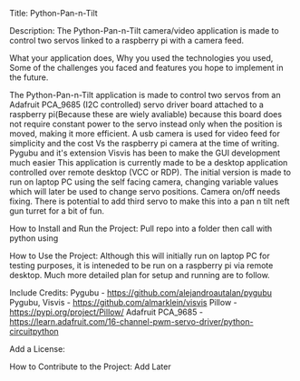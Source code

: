 Title:
Python-Pan-n-Tilt

Description:
The Python-Pan-n-Tilt camera/video application is made to control two servos linked to a raspberry pi with a 
camera feed.

What your application does,
Why you used the technologies you used,
Some of the challenges you faced and features you hope to implement in the future.

The Python-Pan-n-Tilt application is made to control two servos from an Adafruit PCA_9685 (I2C controlled) servo 
driver board attached to a raspberry pi(Because these are wiely avaliable) because this board does not require constant power to the servo instead 
only when the position is moved, making it more efficient. A usb camera is used for video feed for simplicity and 
the cost Vs the raspberry pi camera at the time of writing. Pygubu and it's extension Visvis has been to make the 
GUI development much easier
This application is currently made to be a desktop 
application controlled over remote desktop (VCC or RDP).
The initial version is made to run on laptop PC using the self facing camera, changing variable values which will
later be used to change servo positions.
Camera on/off needs fixing.
There is potential to add third servo to make this into a pan n tilt neft gun turret for a bit of fun.


How to Install and Run the Project:
Pull repo into a folder then call with python using


How to Use the Project:
Although this will initially run on laptop PC for testing purposes, it is inteneded to be run on a raspberry pi 
via remote desktop. Much more detailed plan for setup and running are to follow.


Include Credits:
Pygubu - https://github.com/alejandroautalan/pygubu
Pygubu, Visvis - https://github.com/almarklein/visvis
Pillow - https://pypi.org/project/Pillow/
Adafruit PCA_9685 - https://learn.adafruit.com/16-channel-pwm-servo-driver/python-circuitpython



Add a License:


How to Contribute to the Project:
Add Later